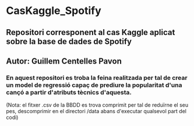# CasKaggle_Spotify
## Repositori corresponent al cas Kaggle aplicat sobre la base de dades de Spotify
## Autor: Guillem Centelles Pavon

### En aquest repositori es troba la feina realitzada per tal de crear un model de regressió capaç de prediure la popularitat d'una cançó a partir d'atributs tècnics d'aquesta.

(Nota: el fitxer .csv de la BBDD es trova comprimit per tal de reduïrne el seu pes, descomprimir en el directori /data abans d'executar qualsevol part del codi)

